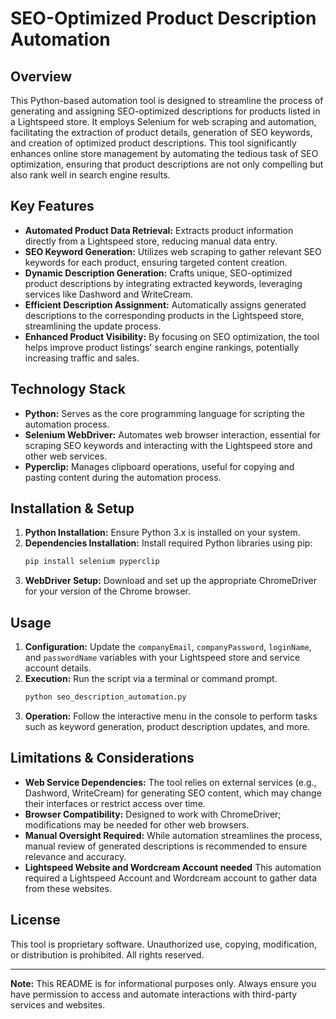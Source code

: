
# SEO-Optimized Product Description Automation

## Overview
This Python-based automation tool is designed to streamline the process of generating and assigning SEO-optimized descriptions for products listed in a Lightspeed store. It employs Selenium for web scraping and automation, facilitating the extraction of product details, generation of SEO keywords, and creation of optimized product descriptions. This tool significantly enhances online store management by automating the tedious task of SEO optimization, ensuring that product descriptions are not only compelling but also rank well in search engine results.

## Key Features
- **Automated Product Data Retrieval:** Extracts product information directly from a Lightspeed store, reducing manual data entry.
- **SEO Keyword Generation:** Utilizes web scraping to gather relevant SEO keywords for each product, ensuring targeted content creation.
- **Dynamic Description Generation:** Crafts unique, SEO-optimized product descriptions by integrating extracted keywords, leveraging services like Dashword and WriteCream.
- **Efficient Description Assignment:** Automatically assigns generated descriptions to the corresponding products in the Lightspeed store, streamlining the update process.
- **Enhanced Product Visibility:** By focusing on SEO optimization, the tool helps improve product listings' search engine rankings, potentially increasing traffic and sales.

## Technology Stack
- **Python:** Serves as the core programming language for scripting the automation process.
- **Selenium WebDriver:** Automates web browser interaction, essential for scraping SEO keywords and interacting with the Lightspeed store and other web services.
- **Pyperclip:** Manages clipboard operations, useful for copying and pasting content during the automation process.

## Installation & Setup
1. **Python Installation:** Ensure Python 3.x is installed on your system.
2. **Dependencies Installation:** Install required Python libraries using pip:
   ```bash
   pip install selenium pyperclip
   ```
3. **WebDriver Setup:** Download and set up the appropriate ChromeDriver for your version of the Chrome browser.

## Usage
1. **Configuration:** Update the `companyEmail`, `companyPassword`, `loginName`, and `passwordName` variables with your Lightspeed store and service account details.
2. **Execution:** Run the script via a terminal or command prompt.
   ```bash
   python seo_description_automation.py
   ```
3. **Operation:** Follow the interactive menu in the console to perform tasks such as keyword generation, product description updates, and more.

## Limitations & Considerations
- **Web Service Dependencies:** The tool relies on external services (e.g., Dashword, WriteCream) for generating SEO content, which may change their interfaces or restrict access over time.
- **Browser Compatibility:** Designed to work with ChromeDriver; modifications may be needed for other web browsers.
- **Manual Oversight Required:** While automation streamlines the process, manual review of generated descriptions is recommended to ensure relevance and accuracy.
- **Lightspeed Website and Wordcream Account needed** This automation required a Lightspeed Account and Wordcream account to gather data from these websites.

## License
This tool is proprietary software. Unauthorized use, copying, modification, or distribution is prohibited. All rights reserved.

---

**Note:** This README is for informational purposes only. Always ensure you have permission to access and automate interactions with third-party services and websites.
